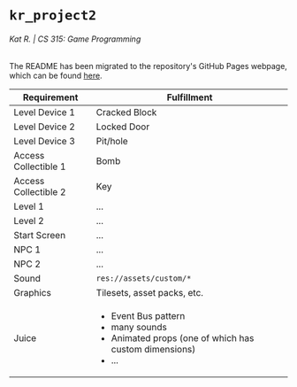 # `kr_project2`
###### Kat R. | CS 315: Game Programming
The README has been migrated to the repository's GitHub Pages webpage, which can be found [here](https://faas-bsu-25.github.io/kr_project2/).

| Requirement | Fulfillment |
| ----------- | ----------- |
| Level Device 1 | Cracked Block |
| Level Device 2 | Locked Door |
| Level Device 3 | Pit/hole |
| Access Collectible 1 | Bomb |
| Access Collectible 2 | Key |
| Level 1 | ... |
| Level 2 | ... |
| Start Screen | ... |
| NPC 1 | ... |
| NPC 2 | ... |
| Sound | `res://assets/custom/*` |
| Graphics | Tilesets, asset packs, etc. |
| Juice | <ul><li>Event Bus pattern</li><li>many sounds</li><li>Animated props (one of which has custom dimensions)</li><li>...</li></ul>
